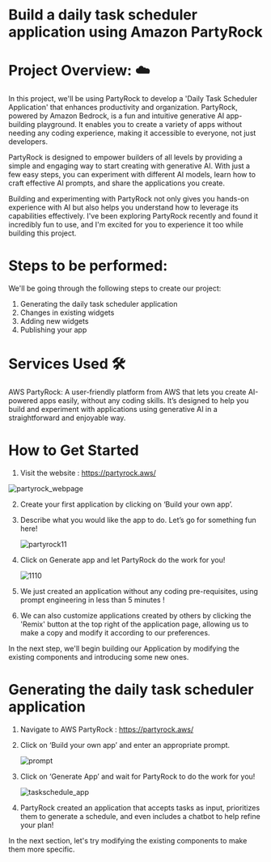 # Build a daily task scheduler application using Amazon PartyRock

# Project Overview: ☁️
In this project, we'll be using PartyRock to develop a 'Daily Task Scheduler Application' that enhances productivity and organization. PartyRock, powered by Amazon Bedrock, is a fun and intuitive generative AI app-building playground. It enables you to create a variety of apps without needing any coding experience, making it accessible to everyone, not just developers.

PartyRock is designed to empower builders of all levels by providing a simple and engaging way to start creating with generative AI. With just a few easy steps, you can experiment with different AI models, learn how to craft effective AI prompts, and share the applications you create.

Building and experimenting with PartyRock not only gives you hands-on experience with AI but also helps you understand how to leverage its capabilities effectively. I've been exploring PartyRock recently and found it incredibly fun to use, and I'm excited for you to experience it too while building this project.

# Steps to be performed: 
We'll be going through the following steps to create our project:

1. Generating the daily task scheduler application
2. Changes in existing widgets
3. Adding new widgets
4. Publishing your app

# Services Used 🛠
AWS PartyRock: A user-friendly platform from AWS that lets you create AI-powered apps easily, without any coding skills. It’s designed to help you build and experiment with applications using generative AI in a straightforward and enjoyable way.

# How to Get Started
1. Visit the website : https://partyrock.aws/

 ![partyrock_webpage](https://github.com/user-attachments/assets/61049634-33b4-4841-b761-62278bb0f26b)

 2. Create your first application by clicking on ‘Build your own app’.
 3. Describe what you would like the app to do. Let’s go for something fun here!

    ![partyrock11](https://github.com/user-attachments/assets/458e0d6b-1604-4e23-969c-13335da1030c)

4. Click on Generate app and let PartyRock do the work for you!

   ![1110](https://github.com/user-attachments/assets/712cbe1d-948e-4c04-a2fe-19cc36c154e6)

5. We just created an application without any coding pre-requisites, using prompt engineering in less than 5 minutes !
6. We can also customize applications created by others by clicking the 'Remix' button at the top right of the application page, allowing us to make a copy and 
   modify it according to our preferences.

In the next step, we'll begin building our Application by modifying the existing components and introducing some new ones.

# Generating the daily task scheduler application
1. Navigate to AWS PartyRock : https://partyrock.aws/
2. Click on ‘Build your own app’ and enter an appropriate prompt.

   ![prompt](https://github.com/user-attachments/assets/d68d5763-c4b2-4b0e-a303-36c4174b886f)

3. Click on ‘Generate App’ and wait for PartyRock to do the work for you!

   ![taskschedule_app](https://github.com/user-attachments/assets/4127f3f9-ad48-42f4-81e8-52a65811fd5d)

4. PartyRock created an application that accepts tasks as input, prioritizes them to generate a schedule, and even includes a chatbot to help refine your plan!

In the next section, let's try modifying the existing components to make them more specific.















   










   














